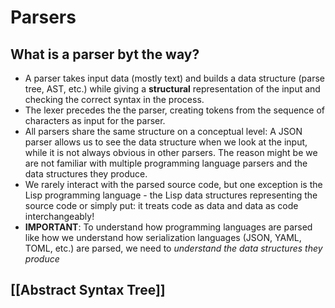 # Parsers

## What is a parser byt the way?

 - A parser takes input data (mostly text) and builds a data structure (parse tree, AST, etc.) while giving a **structural** representation of the input
and checking the correct syntax in the process.
- The lexer precedes the the parser, creating tokens from the sequence of characters as input for the parser.
- All parsers share the same structure on a conceptual level: A JSON parser allows us to see the data structure when we look at the input, while it is not always obvious in other parsers. The reason might be we are not familiar with multiple programming language parsers and the data structures they produce.
- We rarely interact with the parsed source code, but one exception is the Lisp programming language - the Lisp data structures representing the source code or simply put: it treats code as data and data as code interchangeably!
- **IMPORTANT**: To understand how programming languages are parsed like how we understand how serialization languages (JSON, YAML, TOML, etc.) are parsed, we need to *understand the data structures they produce*

## [[Abstract Syntax Tree]]
